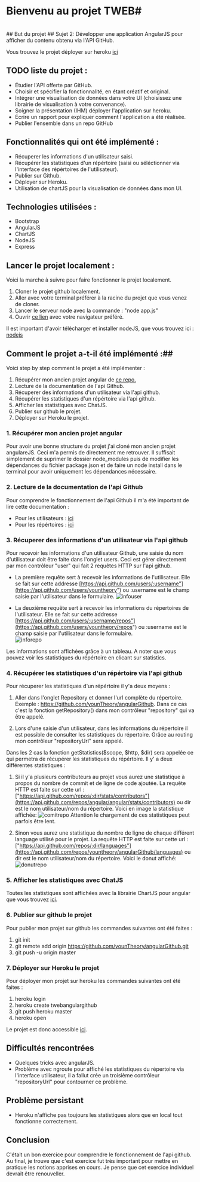 # Bienvenu au projet TWEB#
</br>
## But du projet ##
Sujet 2: Développer une application AngularJS pour afficher du contenu obtenu via l'API GitHub.</br>

Vous trouvez le projet déployer sur heroku [ici](http://twebangulargithub.herokuapp.com/#/)

## TODO liste du projet : ##

- Étudier l'API offerte par GitHub.
- Choisir et spécifier la fonctionnalité, en étant créatif et original.
- Intégrer une visualisation de données dans votre UI (choisissez une librairie de visualisation à votre convenance).
- Soigner la présentation (IHM)
déployer l'application sur heroku.
- Écrire un rapport pour expliquer comment l'application a été réalisée.
- Publier l'ensemble dans un repo GitHub

## Fonctionnalités qui ont été implémenté : ##

- Récuperer les informations d'un utilisateur saisi.
- Récupérer les statistiques d'un répértoire (saisi ou séléctionner via l'interface des répértoires de l'utilisateur).
- Publier sur Github.
- Déployer sur Heroku.
- Utilisation de chartJS pour la visualisation de données dans mon UI.


## Technologies utilisées : ##

- Bootstrap
- AngularJS
- ChartJS
- NodeJS
- Express


## Lancer le projet localement : ##

Voici la marche à suivre pour faire fonctionner le projet localement.
 
1. Cloner le projet github localement.
2. Aller avec votre terminal préférer à la racine du projet que vous venez de cloner.
3. Lancer le serveur node avec la commande : "node app.js"
4. Ouvrir [ce lien](http://localhost:8080/#/) avec votre navigateur préféré.

Il est important d'avoir télécharger et installer nodeJS, que vous trouvez ici : [nodejs](https://nodejs.org/en/)


## Comment le projet a-t-il été implémenté :##

Voici step by step comment le projet a été implémenter :

1. Récupérer mon ancien projet angular de [ce repo.](https://github.com/younTheory/angular)
2. Lecture de la documentation de l'api Github.
3. Récuperer des informations d'un utilisateur via l'api github.
4. Récupérer les statistiques d'un répértoire via l'api github.
5. Afficher les statistiques avec ChatJS.
6. Publier sur github le projet.
7. Déployer sur Heroku le projet.

### 1. Récupérer mon ancien projet angular ###

Pour avoir une bonne structure du projet j'ai cloné mon ancien projet angulareJS. Ceci m'a permis de directement me retrouver. Il suffisait simplement de suprimer le dossier node_modules puis de modifier les dépendances du fichier package.json et de faire un node install dans le terminal pour avoir uniquement les dépendances nécessaire.

### 2. Lecture de la documentation de l'api Github ###

Pour comprendre le fonctionnement de l'api Github il m'a été important de lire cette documentation :

- Pour les utilisateurs : [ici]( https://developer.github.com/v3/users/)
- Pour les répértoires : [ici](https://developer.github.com/v3/repos/)

### 3. Récuperer des informations d'un utilisateur via l'api github ###

Pour recevoir les informations d'un utilisateur Github, une saisie du nom d'utilisateur doit être faite dans l'onglet users. Ceci est gérer directement par mon contrôleur "user" qui fait 2 requêtes HTTP sur l'api github.

- La première requête sert à recevoir les informations de l'utilisateur. Elle se fait sur cette addresse [https://api.github.com/users/:username"](https://api.github.com/users/yountheory") ou :username est le champ saisie par l'utilisateur dans le formulaire. ![infouser](https://github.com/younTheory/angularGithub/blob/master/Image/infouser.PNG)


- La deuxième requête sert à recevoir les informations du répertoires de l'utilisateur. Elle se fait sur cette addresse [https://api.github.com/users/:username/repos"](https://api.github.com/users/yountheory/repos") ou :username est le champ saisie par l'utilisateur dans le formulaire. </br>
![inforepo](https://github.com/younTheory/angularGithub/blob/master/Image/inforepo.PNG)

Les informations sont affichées grâce à un tableau. A noter que vous pouvez voir les statistiques du répértoire en clicant sur statistics.

### 4. Récupérer les statistiques d'un répértoire via l'api github ###

Pour récuperer les statistiques d'un répértoire il y'a deux moyens :

1. Aller dans l'onglet Repository et donner l'url complète du répertoire. Exemple : https://github.com/younTheory/angularGithub. Dans ce cas c'est la fonction getRepository() dans mon contrôleur "repository" qui va être appelé.

2. Lors d'une saisie d'un utilisateur, dans les informations du répertoire il est possible de consulter les statistiques du répertoire. Grâce au routing mon contrôleur "repositoryUrl" sera appelé.

Dans les 2 cas la fonction getStatistics($scope, $http, $dir) sera appelée ce qui permetra de récupérer les statistiques du répértoire. Il y' a deux différentes statistiques :

1. Si il y'a plusieurs contributeurs au projet vous aurez une statistique à propos du nombre de commit et de ligne de code ajoutée. La requête HTTP est faite sur cette url :
["https://api.github.com/repos/:dir/stats/contributors"](https://api.github.com/repos/angular/angular/stats/contributors) ou dir est le nom utilisateur/nom du répertoire.
  Voici en image la statistique affichée: 
![comitrepo](https://github.com/younTheory/angularGithub/blob/master/Image/comitrepo.PNG)
Attention le chargement de ces statistiques peut parfois être lent.

2. Sinon vous aurez une statistique du nombre de ligne de chaque différent language utilisé pour le projet. La requête HTTP est faite sur cette url :
["https://api.github.com/repos/:dir/languages"](https://api.github.com/repos/yountheory/angularGithub/languages) ou dir est le nom utilisateur/nom du répertoire. Voici le donut affiché:
![donutrepo](https://github.com/younTheory/angularGithub/blob/master/Image/donutrepo.PNG)


### 5. Afficher les statistiques avec ChatJS ###

Toutes les statistiques sont affichées avec la librairie ChartJS pour angular que vous trouvez [ici](http://jtblin.github.io/angular-chart.js/).

### 6. Publier sur github le projet ###
Pour publier mon projet sur github les commandes suivantes ont été faites : </br>
1. git init </br>
2. git remote add origin https://github.com/younTheory/angularGithub.git </br>
3. git push -u origin master

### 7. Déployer sur Heroku le projet ###
Pour déployer mon projet sur heroku les commandes suivantes ont été faites : </br>

1. heroku login </br>
2. heroku create twebangulargithub </br>
3. git push heroku master
4. heroku open

Le projet est donc accessible [ici](http://twebangulargithub.herokuapp.com/#/).

## Difficultés rencontrées  ##

- Quelques tricks avec angularJS.
- Problème avec ngroute pour affiché les statistiques du répertoire via l'interface utilisateur, il a fallut crée un troisième contrôleur "repositoryUrl" pour contourner ce problème.


## Problème persistant  ##

- Heroku n'affiche pas toujours les statistiques alors que en local tout fonctionne correctement.

## Conclusion  ##

C'était un bon exercice pour comprendre le fonctionnement de l'api github. Au final, je trouve que c'est exercice fut très important pour mettre en pratique les notions apprises en cours. Je pense que cet exercice individuel devrait être renouveller.
